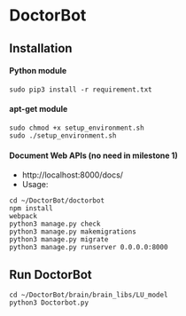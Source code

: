 # DoctorBot

## Installation

#### Python module
`sudo pip3 install -r requirement.txt`
#### apt-get module
```
sudo chmod +x setup_environment.sh
sudo ./setup_environment.sh
```
#### Document Web APIs (no need in milestone 1)
* http://localhost:8000/docs/
* Usage:
```
cd ~/DoctorBot/doctorbot
npm install
webpack
python3 manage.py check
python3 manage.py makemigrations
python3 manage.py migrate
python3 manage.py runserver 0.0.0.0:8000
```
## Run DoctorBot
```
cd ~/DoctorBot/brain/brain_libs/LU_model
python3 Doctorbot.py
```